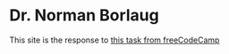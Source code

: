 # Dr. Norman Borlaug

This site is the response to [this task from freeCodeCamp](https://www.freecodecamp.org/learn/2022/responsive-web-design/build-a-tribute-page-project/build-a-tribute-page)
